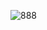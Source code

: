 ![888](https://github.com/yuankong666/Ultimate-RAT-Collection/assets/128066597/e4e419d2-4fff-4523-81ae-3173613b7003)
